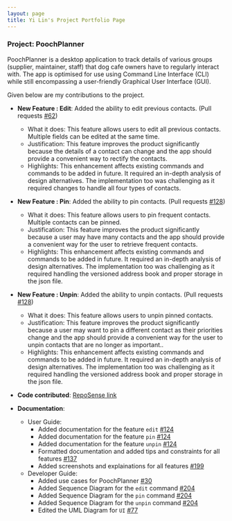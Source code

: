 ```yaml
---
layout: page
title: Yi Lin's Project Portfolio Page
---
```


### Project: PoochPlanner

PoochPlanner is a desktop application to track details of various groups (supplier, maintainer, staff) that dog cafe owners have to regularly interact with. The app is optimised for use using Command Line Interface (CLI) while still encompassing a user-friendly Graphical User Interface (GUI).

Given below are my contributions to the project.

* **New Feature : Edit**: Added the ability to edit previous contacts. (Pull requests [\#62](https://github.com/AY2324S2-CS2103T-W10-2/tp/pull/62))
  * What it does: This feature allows users to edit all previous contacts. Multiple fields can be edited at the same time.
  * Justification: This feature improves the product significantly because the details of a contact can change and the app should provide a convenient way to rectify the contacts.
  * Highlights: This enhancement affects existing commands and commands to be added in future. It required an in-depth analysis of design alternatives. The implementation too was challenging as it required changes to handle all four types of contacts.

* **New Feature : Pin**: Added the ability to pin contacts. (Pull requests [\#128](https://github.com/AY2324S2-CS2103T-W10-2/tp/pull/128))
  * What it does: This feature allows users to pin frequent contacts. Multiple contacts can be pinned.
  * Justification: This feature improves the product significantly because a user may have many contacts and the app should provide a convenient way for the user to retrieve frequent contacts.
  * Highlights: This enhancement affects existing commands and commands to be added in future. It required an in-depth analysis of design alternatives. The implementation too was challenging as it required handling the versioned address book and proper storage in the json file.

* **New Feature : Unpin**: Added the ability to unpin contacts. (Pull requests [\#128](https://github.com/AY2324S2-CS2103T-W10-2/tp/pull/128))
  * What it does: This feature allows users to unpin pinned contacts.
  * Justification: This feature improves the product significantly because a user may want to pin a different contact as their priorities change and the app should provide a convenient way for the user to unpin contacts that are no longer as important..
  * Highlights: This enhancement affects existing commands and commands to be added in future. It required an in-depth analysis of design alternatives. The implementation too was challenging as it required handling the versioned address book and proper storage in the json file.

* **Code contributed**: [RepoSense link](https://nus-cs2103-ay2324s2.github.io/tp-dashboard/?search=CS2103T-W10-2&sort=groupTitle&sortWithin=title&timeframe=commit&mergegroup=&groupSelect=groupByRepos&breakdown=true&checkedFileTypes=docs~functional-code~test-code~other&since=2024-02-23&tabOpen=true&tabType=authorship&tabAuthor=yleeyilin&tabRepo=AY2324S2-CS2103T-W10-2%2Ftp%5Bmaster%5D&authorshipIsMergeGroup=false&authorshipFileTypes=docs~functional-code~test-code&authorshipIsBinaryFileTypeChecked=false&authorshipIsIgnoredFilesChecked=false)

* **Documentation**:
  * User Guide:
    * Added documentation for the feature `edit` [\#124](https://github.com/AY2324S2-CS2103T-W10-2/tp/pull/124)
    * Added documentation for the feature `pin` [\#124](https://github.com/AY2324S2-CS2103T-W10-2/tp/pull/124)
    * Added documentation for the feature `unpin` [\#124](https://github.com/AY2324S2-CS2103T-W10-2/tp/pull/124)
    * Formatted documentation and added tips and constraints for all features [\#137](https://github.com/AY2324S2-CS2103T-W10-2/tp/pull/137)
    * Added screenshots and explainations for all features [\#199](https://github.com/AY2324S2-CS2103T-W10-2/tp/pull/199)
  * Developer Guide:
    * Added use cases for PoochPlanner [\#30](https://github.com/AY2324S2-CS2103T-W10-2/tp/pull/30)
    * Added Sequence Diagram for the `edit` command [\#204](https://github.com/AY2324S2-CS2103T-W10-2/tp/pull/204)
    * Added Sequence Diagram for the `pin` command [\#204](https://github.com/AY2324S2-CS2103T-W10-2/tp/pull/204)
    * Added Sequence Diagram for the `unpin` command [\#204](https://github.com/AY2324S2-CS2103T-W10-2/tp/pull/204)
    * Edited the UML Diagram for `UI` [\#77](https://github.com/AY2324S2-CS2103T-W10-2/tp/pull/77)
